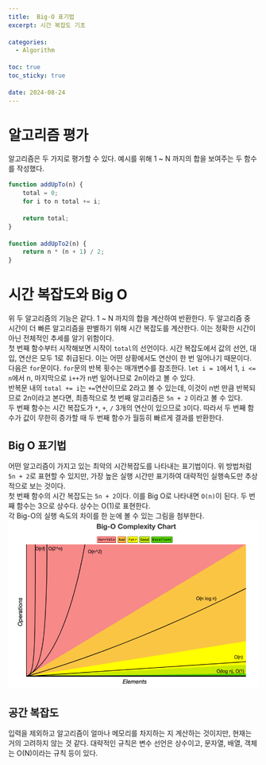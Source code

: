 ```yaml
---
title:  Big-O 표기법
excerpt: 시간 복잡도 기초

categories:
  - Algorithm

toc: true
toc_sticky: true
 
date: 2024-08-24
---
```


# 알고리즘 평가
알고리즘은 두 가지로 평가할 수 있다. 예시를 위해 1 ~ N 까지의 합을 보여주는 두 함수를 작성했다.

```js
function addUpTo(n) {
	total = 0;
	for i to n total += i;

	return total;
}

function addUpTo2(n) {
	return n * (n + 1) / 2;
}
```

# 시간 복잡도와 Big O
위 두 알고리즘의 기능은 같다. 1 ~ N 까지의 합을 계산하여 반환한다. 두 알고리즘 중 시간이 더 빠른 알고리즘을 판별하기 위해 시간 복잡도를 계산한다. 이는 정확한 시간이 아닌 전체적인 추세를 알기 위함이다.   
첫 번째 함수부터 시작해보면 시작이 `total`의 선언이다. 시간 복잡도에서 값의 선언, 대입, 연산은 모두 1로 취급된다. 이는 어떤 상황에서도 연산이 한 번 일어나기 때문이다.   
다음은 `for`문이다. `for`문의 반복 횟수는 매개변수를 참조한다. `let i = 1`에서 1, `i <= n`에서 n, 마지막으로 `i++`가 n번 일어나므로 2n이라고 볼 수 있다.   
반복문 내의 `total += i`는 `+=`연산이므로 2라고 볼 수 있는데, 이것이 n번 만큼 반복되므로 2n이라고 본다면, 최종적으로 첫 번째 알고리즘은 `5n + 2` 이라고 볼 수 있다.   
두 번째 함수는 시간 복잡도가 `*`, `+`, `/` 3개의 연산이 있으므로 `3`이다. 따라서 두 번째 함수가 값이 무한히 증가할 때 두 번째 함수가 월등히 빠르게 결과를 반환한다.   

## Big O 표기법
어떤 알고리즘이 가지고 있는 최악의 시간복잡도를 나타내는 표기법이다. 위 방법처럼 `5n + 2`로 표현할 수 있지만, 가장 높은 실행 시간만 표기하여 대략적인 실행속도만 추상적으로 보는 것이다.   
첫 번째 함수의 시간 복잡도는 `5n + 2`이다. 이를 Big O로 나타내면 `O(n)`이 된다.   두 번째 함수는 3으로 상수다. 상수는 O(1)로 표현한다.   
각 Big-O의 실행 속도의 차이를 한 눈에 볼 수 있는 그림을 첨부한다.   
![시간복잡도](/assets/images/시간복잡도.png)   

## 공간 복잡도
입력을 제외하고 알고리즘이 얼마나 메모리를 차지하는 지 계산하는 것이지만, 현재는 거의 고려하지 않는 것 같다. 대략적인 규칙은 변수 선언은 상수이고, 문자열, 배열, 객체는 O(N)이라는 규칙 등이 있다.